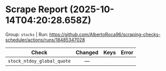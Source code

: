 # Scrape Report (2025-10-14T04:20:28.658Z)

Group: `stocks`  |  Run: https://github.com/AlbertoRoca96/scraping-checks-scheduler/actions/runs/18485347028

| Check | Changed | Keys | Error |
|---|:---:|:--|:--|
| `stock_ntdoy_global_quote` | — |  |  |
